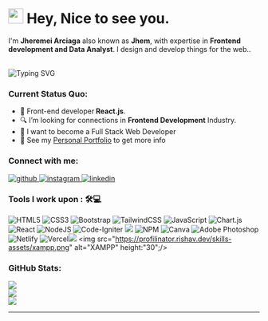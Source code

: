 <h1><img src="https://emojis.slackmojis.com/emojis/images/1531849430/4246/blob-sunglasses.gif?1531849430" width="30"/> Hey, Nice to see you.</h1>

I'm **Jheremei Arciaga** also known as **Jhem**, with expertise in **Frontend development and Data Analyst**. I design and develop things for the web..<br><br>

![Typing SVG](https://readme-typing-svg.herokuapp.com?color=%2349F707&lines=I'm+Jheremei+Arciaga%2C+23+years+old;Front-end+Developer;Data+Analyst)

### Current Status Quo:

- 💼 Front-end developer<strong> React.js</strong>.
- 🔍 I’m looking for connections in <strong>Frontend Development</strong> Industry.
- 💬 I want to become a Full Stack Web Developer
- 👀 See my [Personal Portfolio](https://jheremeiarciaga.github.io/My_Portfolio/) to get more info


### Connect with me:
<div align="left">
<a href="https://github.com/https://github.com/JheremeiArciaga" target="_blank">
<img src=https://img.shields.io/badge/github-%2324292e.svg?&style=for-the-badge&logo=github&logoColor=white alt=github />
</a>
<a href="https://instagram.com/https://www.instagram.com/jeremygatchion/" target="_blank">
<img src=https://img.shields.io/badge/instagram-%23000000.svg?&style=for-the-badge&logo=instagram&logoColor=white alt=instagram  />
</a>
<a href="https://linkedin.com/in/https://www.linkedin.com/in/jheremei-arciaga-013861238/" target="_blank">
<img src=https://img.shields.io/badge/linkedin-%231E77B5.svg?&style=for-the-badge&logo=linkedin&logoColor=white alt=linkedin  />
</a>  
</div>  


 ### Tools I work upon : 🛠💻
![HTML5](https://img.shields.io/badge/html5-%23E34F26.svg?style=for-the-badge&logo=html5&logoColor=white) ![CSS3](https://img.shields.io/badge/css3-%231572B6.svg?style=for-the-badge&logo=css3&logoColor=white) ![Bootstrap](https://img.shields.io/badge/bootstrap-%23563D7C.svg?style=for-the-badge&logo=bootstrap&logoColor=white) ![TailwindCSS](https://img.shields.io/badge/tailwindcss-%2338B2AC.svg?style=for-the-badge&logo=tailwind-css&logoColor=white) ![JavaScript](https://img.shields.io/badge/javascript-%23323330.svg?style=for-the-badge&logo=javascript&logoColor=%23F7DF1E) ![Chart.js](https://img.shields.io/badge/chart.js-F5788D.svg?style=for-the-badge&logo=chart.js&logoColor=white) ![React](https://img.shields.io/badge/react-%2320232a.svg?style=for-the-badge&logo=react&logoColor=%2361DAFB) ![NodeJS](https://img.shields.io/badge/node.js-6DA55F?style=for-the-badge&logo=node.js&logoColor=white) ![Code-Igniter](https://img.shields.io/badge/CodeIgniter-%23EF4223.svg?style=for-the-badge&logo=codeIgniter&logoColor=white) <img src="http://img.shields.io/badge/-VS%20Code-000000?style=for-the-badge&logo=Visual-studio-code&logoColor=blue"> ![NPM](https://img.shields.io/badge/NPM-%23000000.svg?style=for-the-badge&logo=npm&logoColor=white) ![Canva](https://img.shields.io/badge/Canva-%2300C4CC.svg?style=for-the-badge&logo=Canva&logoColor=white) ![Adobe Photoshop](https://img.shields.io/badge/adobephotoshop-%2331A8FF.svg?style=for-the-badge&logo=adobephotoshop&logoColor=white)  ![Netlify](https://img.shields.io/badge/netlify-%23000000.svg?style=for-the-badge&logo=netlify&logoColor=#00C7B7) ![Vercel](https://img.shields.io/badge/vercel-%23000000.svg?style=for-the-badge&logo=vercel&logoColor=white)<img src="https://img.shields.io/badge/git%20-%23F05032.svg?&style=for-the-badge&logo=git&logoColor=white"/>  <img src="https://profilinator.rishav.dev/skills-assets/xampp.png" alt="XAMPP" height:"30";/>


### GitHub Stats:
![](https://github-readme-stats.vercel.app/api?username=jheremeiarciaga&theme=onedark&hide_border=true&include_all_commits=false&count_private=false)<br/>
![](https://github-readme-streak-stats.herokuapp.com/?user=jheremeiarciaga&theme=onedark&hide_border=true)<br/>
![](https://github-readme-stats.vercel.app/api/top-langs/?username=jheremeiarciaga&theme=onedark&hide_border=true&include_all_commits=false&count_private=false&layout=compact)

---
<img id="visitors" src="https://visitcount.itsvg.in/api/test?icon=5&amp;color=6" alt="" class="md:ml-36 mb-4">



